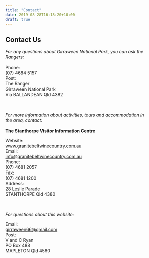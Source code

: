 ```yaml
---
title: "Contact"
date: 2019-08-28T16:18:20+10:00
draft: true
---
```


<div class="container text">
<div class="centre" style="width: 90%;">

<h2>Contact Us</h2>
<i>For any questions about Girraween National Park, you can ask the Rangers:</i><br /><br />
<div class="contactrow">
<div class="contactlabel">Phone:</div>
<div class="contacttext">(07) 4684 5157</div>
</div>
<div class="contactrow">
<div class="contactlabel">Post:</div>
<div class="contacttext">The Ranger<br />Girraween National Park<br />Via BALLANDEAN Qld 4382<br /><br /><br /></div>
</div>

<i>For more information about activities, tours and accommodation in the area, contact:</i><br /><br />
<b>The Stanthorpe Visitor Information Centre</b><br />
<div class="contactrow">
<div class="contactlabel">Website:</div>
<div class="contacttext" style="word-wrap:break-word;"><a href="http://www.granitebeltwinecountry.com.au" target="_blank">www.granitebeltwinecountry.com.au</a></div>
</div>
<div class="contactrow">
<div class="contactlabel">Email:</div>
<div class="contacttext" style="word-wrap:break-word;"><a href="mailto:info@granitebeltwinecountry.com.au">info@granitebeltwinecountry.com.au</a></div>
</div>
<div class="contactrow">
<div class="contactlabel">Phone:</div>
<div class="contacttext">(07) 4681 2057</div>
</div>
<div class="contactrow">
<div class="contactlabel">Fax:</div>
<div class="contacttext">(07) 4681 1200</div>
</div>
<div class="contactrow">
<div class="contactlabel">Address:</div>
<div class="contacttext">28 Leslie Parade<br />STANTHORPE Qld 4380<br /><br /><br /></div>
</div>

<i>For questions about this website:</i><br />
<div class="contactrow">
<div class="contactlabel">Email:</div>
<div class="contacttext"><a href="mailto:girraween66@gmail.com?subject=Girraween%20National%20Park">girraween66@gmail.com</a></div>
</div>
<div class="contactrow">
<div class="contactlabel">Post:</div>
<div class="contacttext">V and C Ryan<br />PO Box 488<br />MAPLETON Qld 4560</div>
</div>
<br /><br />

</div>
</div>
